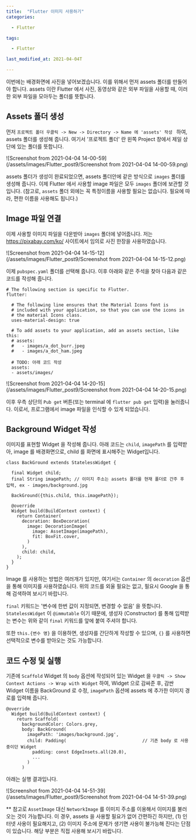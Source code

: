 ```yaml
---
title:  "Flutter 이미지 사용하기"
categories:

  - Flutter

tags:

  - Flutter

last_modified_at: 2021-04-04T

---
```


이번에는 배경화면에 사진을 넣어보겠습니다. 이를 위해서 먼저 assets 폴더를 만들어야 합니다. assets 이란 Flutter 에서 사진, 동영상와 같은 외부 파일을 사용할 때, 이러한 외부 파일을 모아두는 폴더를 뜻합니다.

## Assets 폴더 생성

먼저 `프로젝트 폴더 우클릭 -> New -> Directory -> Name 에 'assets' 작성 ` 하여, assets 폴더를 생성해 줍니다. 여기서 '프로젝트 폴더' 란 왼쪽 Project 창에서 제일 상단에 있는 폴더를 뜻합니다.

![Screenshot from 2021-04-04 14-00-59](/assets/images/Flutter_post9/Screenshot from 2021-04-04 14-00-59.png)

assets 폴더가 생성이 완료되었으면, assets 폴더안에 같은 방식으로 `images` 폴더를 생성해 줍니다. 이제 Flutter 에서 사용할 image 파일은 모두 `images` 폴더에 보관할 것입니다. (참고로, `assets` 폴더 외에는 꼭 특정이름을 사용할 필요는 없습니다. 필요에 따라, 편한 이름을 사용해도 됩니다.)

## Image 파일 연결

이제 사용할 이미지 파일을 다운받아 `images` 폴더에 넣어줍니다. 저는 https://pixabay.com/ko/ 사이트에서 임의로 사진 한장을 사용하였습니다.

![Screenshot from 2021-04-04 14-15-12](/assets/images/Flutter_post9/Screenshot from 2021-04-04 14-15-12.png)

이제 `pubspec.yaml` 폴더를 선택해 줍니다. 이후 아래와 같은 주석을 찾아 다음과 같은 코드를 작성해 줍니다.

```
# The following section is specific to Flutter.
flutter:

  # The following line ensures that the Material Icons font is
  # included with your application, so that you can use the icons in
  # the material Icons class.
  uses-material-design: true

  # To add assets to your application, add an assets section, like this:
  # assets:
  #   - images/a_dot_burr.jpeg
  #   - images/a_dot_ham.jpeg
  
  # TODO: 아래 코드 작성
  assets:
  - assets/images/
```

![Screenshot from 2021-04-04 14-20-15](/assets/images/Flutter_post9/Screenshot from 2021-04-04 14-20-15.png)

이후 우측 상단의 `Pub get` 버튼(또는 terminal 에 `flutter pub get` 입력)을 눌러줍니다. 이로서, 프로그램에서 image 파일을 인식할 수 있게 되었습니다.



## Background Widget 작성

이미지를 표현할 Widget 을 작성해 줍니다. 아래 코드는 `child`, `imagePath` 를 입력받아, image 를 배경화면으로, child 를 화면에 표시해주는 Widget입니다. 

```
class BackGround extends StatelessWidget {

  final Widget child;
  final String imagePath; // 이미지 주소는 assets 폴더를 현재 폴더로 간주 후 입력, ex - images/background.jpg

  BackGround({this.child, this.imagePath});

  @override
  Widget build(BuildContext context) {
    return Container(
      decoration: BoxDecoration(
        image: DecorationImage(
          image: AssetImage(imagePath),
          fit: BoxFit.cover,
        )
      ),
      child: child,
    );
  }
}

```

Image 를 사용하는 방법은 여러개가 있지만, 여기서는 `Container` 의 `decoration` 옵션을 통해 이미지를 사용하였습니다. 위의 코드를 외울 필요는 없고, 필요시 Google 을 통해 검색하여 보시기 바랍니다.

`final` 키워드는 '변수에 한번 값이 지정되면, 변경할 수 없음' 을 뜻합니다. `StatelessWidget` 이 `@immutable` 이기 때문에, 생성자 (Constructor) 를 통해 입력받는 변수는 위와 같이 `final` 키워드를 앞에 붙여 주셔야 합니다.

또한 `this.{변수 명}` 을 이용하면, 생성자를 간단하게 작성할 수 있으며, `{}` 를 사용하면 선택적으로 변수를 받아오는 것도 가능합니다. 



## 코드 수정 및 실행

기존에 `Scaffold` Widget 의 `body` 옵션에 작성되어 있는 Widget 을 `우클릭 -> Show Context Actions -> Wrap with Widget` 하여, Widget 으로 감싸준 후, 감싼 Widget 이름을 BackGround 로 수정, `imagePath` 옵션에 assets 에 추가한 이미지 경로를 입력해 줍니다.

```
@override
  Widget build(BuildContext context) {
    return Scaffold(
      backgroundColor: Colors.grey,
      body: BackGround(
        imagePath: 'images/background.jpg',
        child: Padding( 							// 기존 body 로 사용 중이던 Widget
          padding: const EdgeInsets.all(20.0),
          ...
        )
      )
```

아래는 실행 결과입니다.

![Screenshot from 2021-04-04 14-51-39](/assets/images/Flutter_post9/Screenshot from 2021-04-04 14-51-39.png)



** 참고로 `AssetImage` 대신 `NetworkImage` 를 이미지 주소를 이용해서 이미지를 불러오는 것이 가능합니다. 이 경우, assets 을 사용할 필요가 없어 간편하긴 하지만, (1) 인터넷 사용이 필요해지고, (2) 이미지 주소에 문제가 생기면 사용이 불가능해 진다는 단점이 있습니다. 해당 부분은 직접 사용해 보시기 바랍니다.